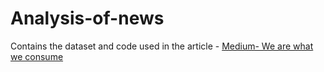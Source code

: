 # Analysis-of-news
Contains the dataset and code used in the article - [Medium- We are what we consume](https://medium.com/@sanjanakrishnan_71148/we-are-what-we-consume-d7f86f2e4ed5)
